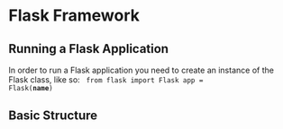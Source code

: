 # Flask Framework
## Running a Flask Application
In order to run a Flask application you need to create an instance of the Flask class, like so: 
<code>
from flask import Flask
app = Flask(__name__)
</code>
## Basic Structure
